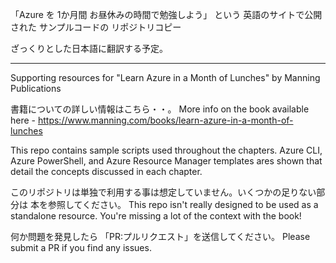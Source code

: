「Azure を 1か月間 お昼休みの時間で勉強しよう」 という 英語のサイトで公開された サンプルコードの リポジトリコピー

ざっくりとした日本語に翻訳する予定。

---

Supporting resources for "Learn Azure in a Month of Lunches" by Manning Publications

書籍についての詳しい情報はこちら・・。
More info on the book available here - https://www.manning.com/books/learn-azure-in-a-month-of-lunches

This repo contains sample scripts used throughout the chapters. Azure CLI, Azure PowerShell, and Azure Resource Manager templates ares shown that detail the concepts discussed in each chapter.

このリポジトリは単独で利用する事は想定していません。いくつかの足りない部分は 本を参照してください。
This repo isn't really designed to be used as a standalone resource. You're missing a lot of the context with the book!

何か問題を発見したら 「PR:プルリクエスト」を送信してください。
Please submit a PR if you find any issues.
